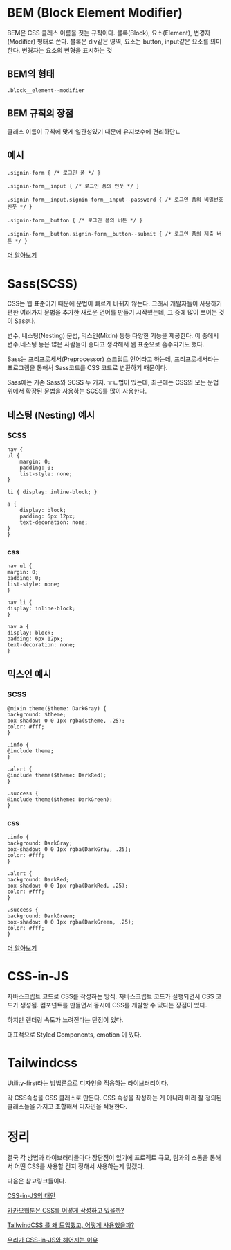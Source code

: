 # BEM (Block Element Modifier)

BEM은 CSS 클래스 이름을 짓는 규칙이다. 블록(Block), 요소(Element), 변경자(Modifier) 형태로 쓴다. 블록은 div같은 영역, 요소는 button, input같은 요소를 의미한다. 변경자는 요소의 변형을 표시하는 것

## BEM의 형태

    .block__element--modifier

## BEM 규칙의 장점

클래스 이름이 규칙에 맞게 일관성있기 때문에 유지보수에 편리하단ㄴ

## 예시

    .signin-form { /* 로그인 폼 */ }

    .signin-form__input { /* 로그인 폼의 인풋 */ }

    .signin-form__input.signin-form__input--password { /* 로그인 폼의 비밀번호 인풋 */ }

    .signin-form__button { /* 로그인 폼의 버튼 */ }

    .signin-form__button.signin-form__button--submit { /* 로그인 폼의 제출 버튼 */ }

[더 알아보기](https://naradesign.github.io/bem-by-example.html)

# Sass(SCSS)

CSS는 웹 표준이기 때문에 문법이 빠르게 바뀌지 않는다. 그래서 개발자들이 사용하기 편한 여러가지 문법을 추가한 새로운 언어를 만들기 시작했는데, 그 중에 많이 쓰이는 것이 Sass다.

변수, 네스팅(Nesting) 문법, 믹스인(Mixin) 등등 다양한 기능을 제공한다. 이 중에서 변수,네스팅 등은 많은 사람들이 좋다고 생각해서 웹 표준으로 흡수되기도 했다.

Sass는 프리프로세서(Preprocessor) 스크립트 언어라고 하는데, 프리프로세서라는 프로그램을 통해서 Sass코드를 CSS 코드로 변환하기 때문이다.

Sass에는 기존 Sass와 SCSS 두 가지. ㅜㄴ법이 있는데, 최근에는 CSS의 모든 문법 위에서 확장된 문법을 사용하는 SCSS를 많이 사용한다.

## 네스팅 (Nesting) 예시

### SCSS

    nav {
    ul {
        margin: 0;
        padding: 0;
        list-style: none;
    }

    li { display: inline-block; }

    a {
        display: block;
        padding: 6px 12px;
        text-decoration: none;
    }
    }

### css

    nav ul {
    margin: 0;
    padding: 0;
    list-style: none;
    }

    nav li {
    display: inline-block;
    }

    nav a {
    display: block;
    padding: 6px 12px;
    text-decoration: none;
    }

## 믹스인 예시

### SCSS

    @mixin theme($theme: DarkGray) {
    background: $theme;
    box-shadow: 0 0 1px rgba($theme, .25);
    color: #fff;
    }

    .info {
    @include theme;
    }

    .alert {
    @include theme($theme: DarkRed);
    }

    .success {
    @include theme($theme: DarkGreen);
    }

### css

    .info {
    background: DarkGray;
    box-shadow: 0 0 1px rgba(DarkGray, .25);
    color: #fff;
    }

    .alert {
    background: DarkRed;
    box-shadow: 0 0 1px rgba(DarkRed, .25);
    color: #fff;
    }

    .success {
    background: DarkGreen;
    box-shadow: 0 0 1px rgba(DarkGreen, .25);
    color: #fff;
    }

[더 알아보기](https://sass-lang.com/guide/)

# CSS-in-JS

자바스크립트 코드로 CSS를 작성하는 방식. 자바스크립트 코드가 실행되면서 CSS 코드가 생성됨. 컴포넌트를 만들면서 동시에 CSS를 개발할 수 있다는 장점이 있다.

하지만 렌더링 속도가 느려진다는 단점이 있다.

대표적으로 Styled Components, emotion 이 있다.

# Tailwindcss

Utility-first라는 방법론으로 디자인을 적용하는 라이브러리이다.

각 CSS속성을 CSS 클래스로 만든다. CSS 속성을 작성하는 게 아니라 미리 잘 정의된 클래스들을 가지고 조합해서 디자인을 적용한다.

# 정리

결국 각 방법과 라이브러리들마다 장단점이 있기에 프로젝트 규모, 팀과의 소통을 통해서 어떤 CSS를 사용할 건지 정해서 사용하는게 맞겠다.

다음은 참고링크들이다.

[CSS-in-JS의 대안](https://careerly.co.kr/comments/70061)

[카카오웹툰은 CSS를 어떻게 작성하고 있을까?](https://tech.kakaoent.com/front-end/2022/220210-css-in-kakaowebtoon/)

[TailwindCSS 를 왜 도입했고, 어떻게 사용했을까?](https://tech.kakaoent.com/front-end/2022/221013-tailwind-and-design-system/)

[우리가 CSS-in-JS와 헤어지는 이유](https://junghan92.medium.com/%EB%B2%88%EC%97%AD-%EC%9A%B0%EB%A6%AC%EA%B0%80-css-in-js%EC%99%80-%ED%97%A4%EC%96%B4%EC%A7%80%EB%8A%94-%EC%9D%B4%EC%9C%A0-a2e726d6ace6)

